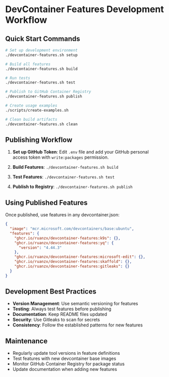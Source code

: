 # DevContainer Features Development Workflow

## Quick Start Commands

```bash
# Set up development environment
./devcontainer-features.sh setup

# Build all features
./devcontainer-features.sh build

# Run tests
./devcontainer-features.sh test

# Publish to GitHub Container Registry
./devcontainer-features.sh publish

# Create usage examples
./scripts/create-examples.sh

# Clean build artifacts
./devcontainer-features.sh clean
```

## Publishing Workflow

1. **Set up GitHub Token**: Edit `.env` file and add your GitHub personal access token with `write:packages` permission.

2. **Build Features**: `./devcontainer-features.sh build`

3. **Test Features**: `./devcontainer-features.sh test`

4. **Publish to Registry**: `./devcontainer-features.sh publish`

## Using Published Features

Once published, use features in any devcontainer.json:

```json
{
  "image": "mcr.microsoft.com/devcontainers/base:ubuntu",
  "features": {
    "ghcr.io/ruanzx/devcontainer-features:k9s": {},
    "ghcr.io/ruanzx/devcontainer-features:yq": {
      "version": "4.44.3"
    },
    "ghcr.io/ruanzx/devcontainer-features:microsoft-edit": {},
    "ghcr.io/ruanzx/devcontainer-features:skaffold": {},
    "ghcr.io/ruanzx/devcontainer-features:gitleaks": {}
  }
}
```

## Development Best Practices

- **Version Management**: Use semantic versioning for features
- **Testing**: Always test features before publishing
- **Documentation**: Keep README files updated
- **Security**: Use Gitleaks to scan for secrets
- **Consistency**: Follow the established patterns for new features

## Maintenance

- Regularly update tool versions in feature definitions
- Test features with new devcontainer base images
- Monitor GitHub Container Registry for package status
- Update documentation when adding new features
